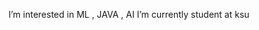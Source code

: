 
I’m interested in ML , JAVA , AI
I’m currently student at ksu


<!---
abdullahalqahtani5/abdullahalqahtani5 is a ✨ special ✨ repository because its `README.md` (this file) appears on your GitHub profile.
You can click the Preview link to take a look at your changes.
--->
